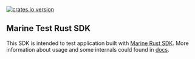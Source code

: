 [![crates.io version](https://img.shields.io/crates/v/marine-rs-sdk-test?color=green)](https://crates.io/crates/marine-rs-sdk-test)

## Marine Test Rust SDK
This SDK is intended to test application built with [Marine Rust SDK](https://github.com/fluencelabs/marine-rs-sdk). More information about usage and some internals could found in [docs](https://fluence.dev/docs/marine-book/marine-rust-sdk/).
